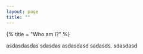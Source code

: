 ```yaml
---
layout: page
title: ""
---
```


{% title = "Who am I?" %}

asdasdasdas sdasdas asdasdasd sadasds. sdasdasd
